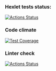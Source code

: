 ### Hexlet tests status:
[![Actions Status](https://github.com/DmitriyChebruchan/python-project-lvl2/workflows/hexlet-check/badge.svg)](https://github.com/DmitriyChebruchan/python-project-lvl2/actions)

### Code climate
[![Test Coverage](https://api.codeclimate.com/v1/badges/8f2233d4c51c92ad427c/test_coverage)](https://codeclimate.com/github/paambaati/codeclimate-action/test_coverage)

### Linter check
[![Actions Status](https://github.com/DmitriyChebruchan/python-project-lvl2/workflows/hexlet-check/badge.svg)](https://github.com/DmitriyChebruchan/python-project-lvl2/actions)